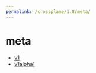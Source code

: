 ```yaml
---
permalink: /crossplane/1.8/meta/
---
```


# meta



* [v1](v1/index.md)
* [v1alpha1](v1alpha1/index.md)